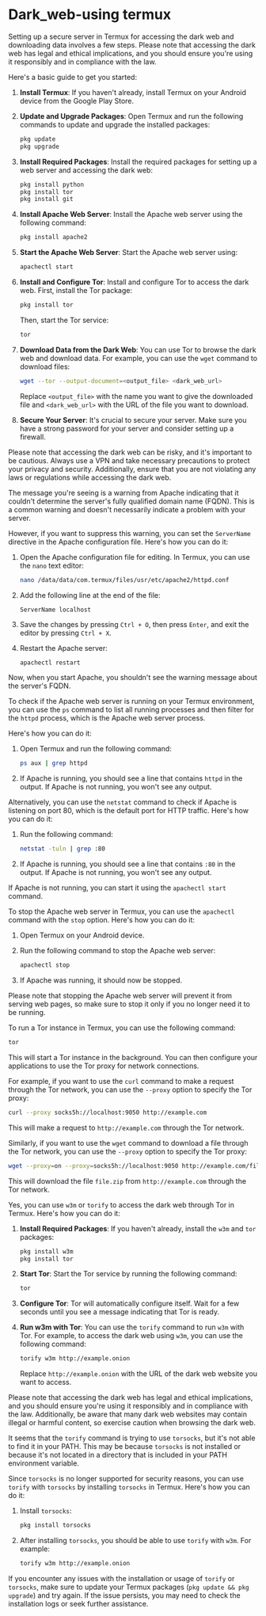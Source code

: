 # Dark_web-using termux
Setting up a secure server in Termux for accessing the dark web and downloading data involves a few steps. Please note that accessing the dark web has legal and ethical implications, and you should ensure you're using it responsibly and in compliance with the law.

Here's a basic guide to get you started:

1. **Install Termux**: If you haven't already, install Termux on your Android device from the Google Play Store.

2. **Update and Upgrade Packages**: Open Termux and run the following commands to update and upgrade the installed packages:

    ```bash
    pkg update
    pkg upgrade
    ```

3. **Install Required Packages**: Install the required packages for setting up a web server and accessing the dark web:

    ```bash
    pkg install python
    pkg install tor
    pkg install git
    ```

4. **Install Apache Web Server**: Install the Apache web server using the following command:

    ```bash
    pkg install apache2
    ```

5. **Start the Apache Web Server**: Start the Apache web server using:

    ```bash
    apachectl start
    ```

6. **Install and Configure Tor**: Install and configure Tor to access the dark web. First, install the Tor package:

    ```bash
    pkg install tor
    ```

    Then, start the Tor service:

    ```bash
    tor
    ```

7. **Download Data from the Dark Web**: You can use Tor to browse the dark web and download data. For example, you can use the `wget` command to download files:

    ```bash
    wget --tor --output-document=<output_file> <dark_web_url>
    ```

    Replace `<output_file>` with the name you want to give the downloaded file and `<dark_web_url>` with the URL of the file you want to download.

8. **Secure Your Server**: It's crucial to secure your server. Make sure you have a strong password for your server and consider setting up a firewall.

Please note that accessing the dark web can be risky, and it's important to be cautious. Always use a VPN and take necessary precautions to protect your privacy and security. Additionally, ensure that you are not violating any laws or regulations while accessing the dark web.

The message you're seeing is a warning from Apache indicating that it couldn't determine the server's fully qualified domain name (FQDN). This is a common warning and doesn't necessarily indicate a problem with your server.

However, if you want to suppress this warning, you can set the `ServerName` directive in the Apache configuration file. Here's how you can do it:

1. Open the Apache configuration file for editing. In Termux, you can use the `nano` text editor:

    ```bash
    nano /data/data/com.termux/files/usr/etc/apache2/httpd.conf
    ```

2. Add the following line at the end of the file:

    ```
    ServerName localhost
    ```

3. Save the changes by pressing `Ctrl + O`, then press `Enter`, and exit the editor by pressing `Ctrl + X`.

4. Restart the Apache server:

    ```bash
    apachectl restart
    ```

Now, when you start Apache, you shouldn't see the warning message about the server's FQDN.

To check if the Apache web server is running on your Termux environment, you can use the `ps` command to list all running processes and then filter for the `httpd` process, which is the Apache web server process.

Here's how you can do it:

1. Open Termux and run the following command:

    ```bash
    ps aux | grep httpd
    ```

2. If Apache is running, you should see a line that contains `httpd` in the output. If Apache is not running, you won't see any output.

Alternatively, you can use the `netstat` command to check if Apache is listening on port 80, which is the default port for HTTP traffic. Here's how you can do it:

1. Run the following command:

    ```bash
    netstat -tuln | grep :80
    ```

2. If Apache is running, you should see a line that contains `:80` in the output. If Apache is not running, you won't see any output.

If Apache is not running, you can start it using the `apachectl start` command.

To stop the Apache web server in Termux, you can use the `apachectl` command with the `stop` option. Here's how you can do it:

1. Open Termux on your Android device.

2. Run the following command to stop the Apache web server:

    ```bash
    apachectl stop
    ```

3. If Apache was running, it should now be stopped.

Please note that stopping the Apache web server will prevent it from serving web pages, so make sure to stop it only if you no longer need it to be running.

To run a Tor instance in Termux, you can use the following command:

```bash
tor
```

This will start a Tor instance in the background. You can then configure your applications to use the Tor proxy for network connections.

For example, if you want to use the `curl` command to make a request through the Tor network, you can use the `--proxy` option to specify the Tor proxy:

```bash
curl --proxy socks5h://localhost:9050 http://example.com
```

This will make a request to `http://example.com` through the Tor network.

Similarly, if you want to use the `wget` command to download a file through the Tor network, you can use the `--proxy` option to specify the Tor proxy:

```bash
wget --proxy=on --proxy=socks5h://localhost:9050 http://example.com/file.zip
```

This will download the file `file.zip` from `http://example.com` through the Tor network.


Yes, you can use `w3m` or `torify` to access the dark web through Tor in Termux. Here's how you can do it:

1. **Install Required Packages**: If you haven't already, install the `w3m` and `tor` packages:

    ```bash
    pkg install w3m
    pkg install tor
    ```

2. **Start Tor**: Start the Tor service by running the following command:

    ```bash
    tor
    ```

3. **Configure Tor**: Tor will automatically configure itself. Wait for a few seconds until you see a message indicating that Tor is ready.

4. **Run w3m with Tor**: You can use the `torify` command to run `w3m` with Tor. For example, to access the dark web using `w3m`, you can use the following command:

    ```bash
    torify w3m http://example.onion
    ```

    Replace `http://example.onion` with the URL of the dark web website you want to access.

Please note that accessing the dark web has legal and ethical implications, and you should ensure you're using it responsibly and in compliance with the law. Additionally, be aware that many dark web websites may contain illegal or harmful content, so exercise caution when browsing the dark web.

It seems that the `torify` command is trying to use `torsocks`, but it's not able to find it in your PATH. This may be because `torsocks` is not installed or because it's not located in a directory that is included in your PATH environment variable.

Since `torsocks` is no longer supported for security reasons, you can use `torify` with `torsocks` by installing `torsocks` in Termux. Here's how you can do it:

1. Install `torsocks`:

    ```bash
    pkg install torsocks
    ```

2. After installing `torsocks`, you should be able to use `torify` with `w3m`. For example:

    ```bash
    torify w3m http://example.onion
    ```

If you encounter any issues with the installation or usage of `torify` or `torsocks`, make sure to update your Termux packages (`pkg update && pkg upgrade`) and try again. If the issue persists, you may need to check the installation logs or seek further assistance.
